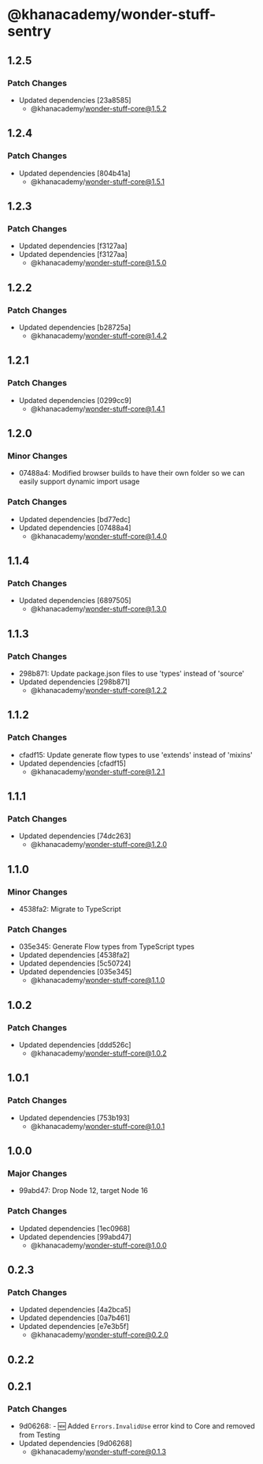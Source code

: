 # @khanacademy/wonder-stuff-sentry

## 1.2.5

### Patch Changes

-   Updated dependencies [23a8585]
    -   @khanacademy/wonder-stuff-core@1.5.2

## 1.2.4

### Patch Changes

-   Updated dependencies [804b41a]
    -   @khanacademy/wonder-stuff-core@1.5.1

## 1.2.3

### Patch Changes

-   Updated dependencies [f3127aa]
-   Updated dependencies [f3127aa]
    -   @khanacademy/wonder-stuff-core@1.5.0

## 1.2.2

### Patch Changes

-   Updated dependencies [b28725a]
    -   @khanacademy/wonder-stuff-core@1.4.2

## 1.2.1

### Patch Changes

-   Updated dependencies [0299cc9]
    -   @khanacademy/wonder-stuff-core@1.4.1

## 1.2.0

### Minor Changes

-   07488a4: Modified browser builds to have their own folder so we can easily support dynamic import usage

### Patch Changes

-   Updated dependencies [bd77edc]
-   Updated dependencies [07488a4]
    -   @khanacademy/wonder-stuff-core@1.4.0

## 1.1.4

### Patch Changes

-   Updated dependencies [6897505]
    -   @khanacademy/wonder-stuff-core@1.3.0

## 1.1.3

### Patch Changes

-   298b871: Update package.json files to use 'types' instead of 'source'
-   Updated dependencies [298b871]
    -   @khanacademy/wonder-stuff-core@1.2.2

## 1.1.2

### Patch Changes

-   cfadf15: Update generate flow types to use 'extends' instead of 'mixins'
-   Updated dependencies [cfadf15]
    -   @khanacademy/wonder-stuff-core@1.2.1

## 1.1.1

### Patch Changes

-   Updated dependencies [74dc263]
    -   @khanacademy/wonder-stuff-core@1.2.0

## 1.1.0

### Minor Changes

-   4538fa2: Migrate to TypeScript

### Patch Changes

-   035e345: Generate Flow types from TypeScript types
-   Updated dependencies [4538fa2]
-   Updated dependencies [5c50724]
-   Updated dependencies [035e345]
    -   @khanacademy/wonder-stuff-core@1.1.0

## 1.0.2

### Patch Changes

-   Updated dependencies [ddd526c]
    -   @khanacademy/wonder-stuff-core@1.0.2

## 1.0.1

### Patch Changes

-   Updated dependencies [753b193]
    -   @khanacademy/wonder-stuff-core@1.0.1

## 1.0.0

### Major Changes

-   99abd47: Drop Node 12, target Node 16

### Patch Changes

-   Updated dependencies [1ec0968]
-   Updated dependencies [99abd47]
    -   @khanacademy/wonder-stuff-core@1.0.0

## 0.2.3

### Patch Changes

-   Updated dependencies [4a2bca5]
-   Updated dependencies [0a7b461]
-   Updated dependencies [e7e3b5f]
    -   @khanacademy/wonder-stuff-core@0.2.0

## 0.2.2

## 0.2.1

### Patch Changes

-   9d06268: - 🆕 Added `Errors.InvalidUse` error kind to Core and removed from Testing
-   Updated dependencies [9d06268]
    -   @khanacademy/wonder-stuff-core@0.1.3
